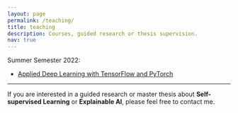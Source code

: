 ```yaml
---
layout: page
permalink: /teaching/
title: teaching
description: Courses, guided research or thesis supervision.
nav: true
---
```


Summer Semester 2022:
* [Applied Deep Learning with TensorFlow and PyTorch](https://moodle.lmu.de/course/view.php?id=20917)

---

If you are interested in a guided research or master thesis about **Self-supervised Learning** or **Explainable AI**, please
feel free to contact me.
